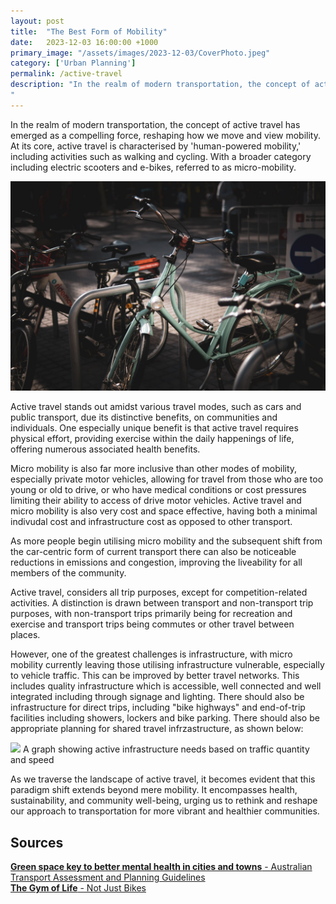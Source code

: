 ```yaml
---
layout: post
title:  "The Best Form of Mobility"
date:   2023-12-03 16:00:00 +1000
primary_image: "/assets/images/2023-12-03/CoverPhoto.jpeg"
category: ['Urban Planning']
permalink: /active-travel
description: "In the realm of modern transportation, the concept of active travel has emerged as a compelling force, reshaping how we move and view mobility. 
"
---
```


In the realm of modern transportation, the concept of active travel has emerged as a compelling force, reshaping how we move and view mobility. At its core, active travel is characterised by  'human-powered mobility,' including activities such as walking and cycling. With a broader category including electric scooters and e-bikes, referred to as micro-mobility.

![Parked Bikes](/assets/images/2023-12-03/CoverPhoto.jpeg)

Active travel stands out amidst various travel modes, such as cars and public transport, due its distinctive benefits, on communities and individuals. One especially unique benefit is that active travel requires physical effort, providing exercise within the daily happenings of life, offering numerous associated health benefits. 

Micro mobility is also far more inclusive than other modes of mobility, especially private motor vehicles, allowing for travel from those who are too young or old to drive, or who have medical conditions or cost pressures limiting their ability to access of drive motor vehicles. Active travel and micro mobility is also very cost and space effective, having both a minimal indivudal cost and infrastructure cost as opposed to other transport.

As more people begin utilising micro mobility and the subsequent shift from the car-centric form of current transport there can also be noticeable reductions in emissions and congestion, improving the liveability for all members of the community.

Active travel, considers all trip purposes, except for competition-related activities. A distinction is drawn between transport and non-transport trip purposes, with non-transport trips primarily being for recreation and exercise and transport trips being commutes or other travel between places.

However, one of the greatest challenges is infrastructure, with micro mobility currently leaving those utilising infrastructure vulnerable, especially to vehicle traffic. This can be improved by better travel networks. This includes quality infrastructure which is accessible, well connected and well integrated including through signage and lighting. There should also be infrastructure for direct trips, including "bike highways" and end-of-trip facilities including showers, lockers and bike parking. There should also be appropriate planning for shared travel infrzastructure, as shown below:

<image src="/assets/images/2023-12-03/Infographic.png" class="full-image"/>
<span data-nosnippet class="caption">A graph showing active infrastructure needs based on traffic quantity and speed</span>


As we traverse the landscape of active travel, it becomes evident that this paradigm shift extends beyond mere mobility. It encompasses health, sustainability, and community well-being, urging us to rethink and reshape our approach to transportation for more vibrant and healthier communities.

## Sources

[<b>Green space key to better mental health in cities and towns</b> - Australian Transport Assessment and Planning Guidelines][boring]
<br>
[<b>The Gym of Life</b> - Not Just Bikes][njb]

[boring]: https://www.atap.gov.au/sites/default/files/m4_active_travel.pdf
[njb]: https://www.youtube.com/watch?v=KPUlgSRn6e0